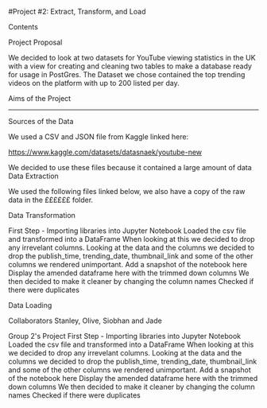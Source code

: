 #Project #2: Extract, Transform, and Load

Contents

Project Proposal

We decided to look at two datasets for YouTube viewing statistics in the UK with a view for creating and cleaning two tables to make a database ready for usage in PostGres. The Dataset we chose contained the top trending videos on the platform with up to 200 listed per day. 



Aims of the Project


**********************
Sources of the Data

We used a CSV and JSON file from Kaggle linked here:

https://www.kaggle.com/datasets/datasnaek/youtube-new

We decided to use these files because it contained a large amount of data 
Data Extraction

We used the following files linked below, we also have a copy of the raw data in the ££££££ folder. 


Data Transformation

First Step - Importing libraries into Jupyter Notebook
Loaded the csv file and transformed into a DataFrame
When looking at this we decided to drop any irrevelant columns. Looking at the data and the columns we decided to drop the publish_time, trending_date, thumbnail_link and some of the other columns we rendered unimportant.
Add a snapshot of the notebook here
Display the amended dataframe here with the trimmed down columns
We then decided to make it cleaner by changing the column names
Checked if there were duplicates



Data Loading


Collaborators
Stanley, Olive, Siobhan and Jade


Group 2's Project
First Step - Importing libraries into Jupyter Notebook
Loaded the csv file and transformed into a DataFrame
When looking at this we decided to drop any irrevelant columns. Looking at the data and the columns we decided to drop the publish_time, trending_date, thumbnail_link and some of the other columns we rendered unimportant.
Add a snapshot of the notebook here
Display the amended dataframe here with the trimmed down columns
We then decided to make it cleaner by changing the column names
Checked if there were duplicates






